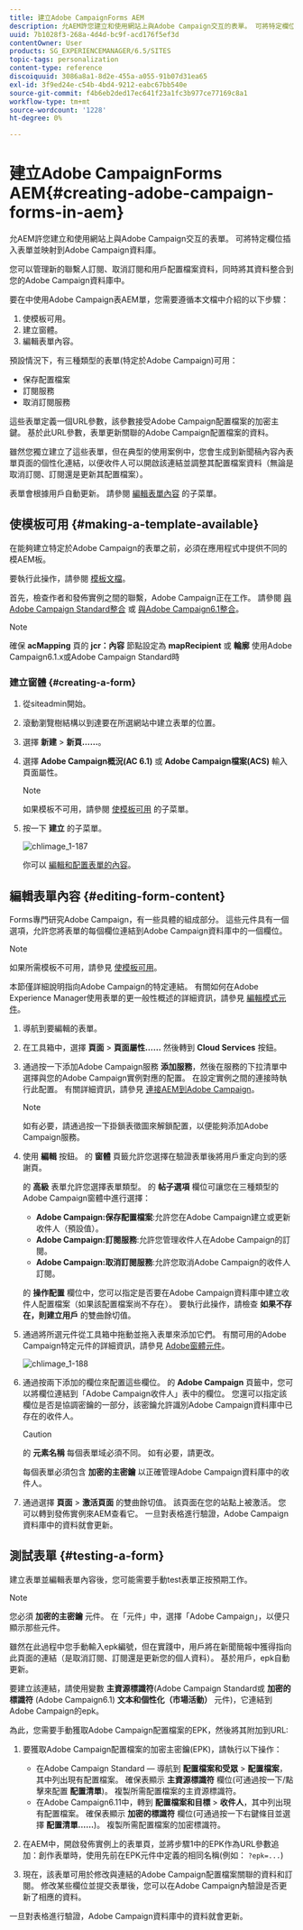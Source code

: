 ```yaml
---
title: 建立Adobe CampaignForms AEM
description: 允AEM許您建立和使用網站上與Adobe Campaign交互的表單。 可將特定欄位插入表單並映射到Adobe Campaign資料庫。
uuid: 7b1028f3-268a-4d4d-bc9f-acd176f5ef3d
contentOwner: User
products: SG_EXPERIENCEMANAGER/6.5/SITES
topic-tags: personalization
content-type: reference
discoiquuid: 3086a8a1-8d2e-455a-a055-91b07d31ea65
exl-id: 3f9ed24e-c54b-4bd4-9212-eabc67bb540e
source-git-commit: f4b6eb2ded17ec641f23a1fc3b977ce77169c8a1
workflow-type: tm+mt
source-wordcount: '1228'
ht-degree: 0%

---
```


# 建立Adobe CampaignForms AEM{#creating-adobe-campaign-forms-in-aem}

允AEM許您建立和使用網站上與Adobe Campaign交互的表單。 可將特定欄位插入表單並映射到Adobe Campaign資料庫。

您可以管理新的聯繫人訂閱、取消訂閱和用戶配置檔案資料，同時將其資料整合到您的Adobe Campaign資料庫中。

要在中使用Adobe Campaign表AEM單，您需要遵循本文檔中介紹的以下步驟：

1. 使模板可用。
1. 建立窗體。
1. 編輯表單內容。

預設情況下，有三種類型的表單(特定於Adobe Campaign)可用：

* 保存配置檔案
* 訂閱服務
* 取消訂閱服務

這些表單定義一個URL參數，該參數接受Adobe Campaign配置檔案的加密主鍵。 基於此URL參數，表單更新關聯的Adobe Campaign配置檔案的資料。

雖然您獨立建立了這些表單，但在典型的使用案例中，您會生成到新聞稿內容內表單頁面的個性化連結，以便收件人可以開啟該連結並調整其配置檔案資料（無論是取消訂閱、訂閱還是更新其配置檔案）。

表單會根據用戶自動更新。 請參閱 [編輯表單內容](#editing-form-content) 的子菜單。

## 使模板可用 {#making-a-template-available}

在能夠建立特定於Adobe Campaign的表單之前，必須在應用程式中提供不同的模AEM板。

要執行此操作，請參閱 [模板文檔](/help/sites-developing/page-templates-static.md#templateavailability)。

首先，檢查作者和發佈實例之間的聯繫，Adobe Campaign正在工作。 請參閱 [與Adobe Campaign Standard整合](/help/sites-administering/campaignstandard.md) 或 [與Adobe Campaign6.1整合](/help/sites-administering/campaignonpremise.md)。

>[!NOTE]
>
>確保 **acMapping** 頁的 **jcr：內容** 節點設定為 **mapRecipient** 或 **輪廓** 使用Adobe Campaign6.1.x或Adobe Campaign Standard時

### 建立窗體 {#creating-a-form}

1. 從siteadmin開始。
1. 滾動瀏覽樹結構以到達要在所選網站中建立表單的位置。
1. 選擇 **新建** > **新頁……**。
1. 選擇 **Adobe Campaign概況(AC 6.1)** 或 **Adobe Campaign檔案(ACS)** 輸入頁面屬性。

   >[!NOTE]
   >
   >如果模板不可用，請參閱 [使模板可用](/help/sites-classic-ui-authoring/classic-personalization-ac.md#activatingatemplate) 的子菜單。

1. 按一下 **建立** 的子菜單。

   ![chlimage_1-187](assets/chlimage_1-187.png)

   你可以 [編輯和配置表單的內容](#editing-form-content)。

## 編輯表單內容 {#editing-form-content}

Forms專門研究Adobe Campaign，有一些具體的組成部分。 這些元件具有一個選項，允許您將表單的每個欄位連結到Adobe Campaign資料庫中的一個欄位。

>[!NOTE]
>
>如果所需模板不可用，請參見 [使模板可用](/help/sites-classic-ui-authoring/classic-personalization-ac.md#activatingatemplate)。

本節僅詳細說明指向Adobe Campaign的特定連結。 有關如何在Adobe Experience Manager使用表單的更一般性概述的詳細資訊，請參見 [編輯模式元件](/help/sites-classic-ui-authoring/classic-page-author-edit-mode.md)。

1. 導航到要編輯的表單。
1. 在工具箱中，選擇 **頁面** > **頁面屬性……** 然後轉到 **Cloud Services** 按鈕。
1. 通過按一下添加Adobe Campaign服務 **添加服務**，然後在服務的下拉清單中選擇與您的Adobe Campaign實例對應的配置。 在設定實例之間的連接時執行此配置。 有關詳細資訊，請參見 [連接AEM到Adobe Campaign](/help/sites-administering/campaignonpremise.md#connecting-aem-to-adobe-campaign)。

   >[!NOTE]
   >
   >如有必要，請通過按一下掛鎖表徵圖來解鎖配置，以便能夠添加Adobe Campaign服務。

1. 使用 **編輯** 按鈕。 的 **窗體** 頁籤允許您選擇在驗證表單後將用戶重定向到的感謝頁。

   的 **高級** 表單允許您選擇表單類型。 的 **帖子選項** 欄位可讓您在三種類型的Adobe Campaign窗體中進行選擇：

   * **Adobe Campaign:保存配置檔案**:允許您在Adobe Campaign建立或更新收件人（預設值）。
   * **Adobe Campaign:訂閱服務**:允許您管理收件人在Adobe Campaign的訂閱。
   * **Adobe Campaign:取消訂閱服務**:允許您取消Adobe Campaign的收件人訂閱。

   的 **操作配置** 欄位中，您可以指定是否要在Adobe Campaign資料庫中建立收件人配置檔案（如果該配置檔案尚不存在）。 要執行此操作，請檢查 **如果不存在，則建立用戶** 的雙曲餘切值。

1. 通過將所選元件從工具箱中拖動並拖入表單來添加它們。 有關可用的Adobe Campaign特定元件的詳細資訊，請參見 [Adobe窗體元件](/help/sites-classic-ui-authoring/classic-personalization-ac-components.md)。

   ![chlimage_1-188](assets/chlimage_1-188.png)

1. 通過按兩下添加的欄位來配置這些欄位。 的 **Adobe Campaign** 頁籤中，您可以將欄位連結到「Adobe Campaign收件人」表中的欄位。 您還可以指定該欄位是否是協調密鑰的一部分，該密鑰允許識別Adobe Campaign資料庫中已存在的收件人。

   >[!CAUTION]
   >
   >的 **元素名稱** 每個表單域必須不同。 如有必要，請更改。
   >
   >每個表單必須包含 **加密的主密鑰** 以正確管理Adobe Campaign資料庫中的收件人。

1. 通過選擇 **頁面** > **激活頁面** 的雙曲餘切值。 該頁面在您的站點上被激活。 您可以轉到發佈實例來AEM查看它。 一旦對表格進行驗證，Adobe Campaign資料庫中的資料就會更新。

## 測試表單 {#testing-a-form}

建立表單並編輯表單內容後，您可能需要手動test表單正按預期工作。

>[!NOTE]
>
>您必須 **加密的主密鑰** 元件。 在「元件」中，選擇「Adobe Campaign」，以便只顯示那些元件。
>
>雖然在此過程中您手動輸入epk編號，但在實踐中，用戶將在新聞簡報中獲得指向此頁面的連結（是取消訂閱、訂閱還是更新您的個人資料）。 基於用戶，epk自動更新。
>
>要建立該連結，請使用變數 **主資源標識符**(Adobe Campaign Standard或 **加密的標識符** (Adobe Campaign6.1) **文本和個性化（市場活動）** 元件)，它連結到Adobe Campaign的epk。

為此，您需要手動獲取Adobe Campaign配置檔案的EPK，然後將其附加到URL:

1. 要獲取Adobe Campaign配置檔案的加密主密鑰(EPK)，請執行以下操作：

   * 在Adobe Campaign Standard — 導航到 **配置檔案和受眾** > **配置檔案**，其中列出現有配置檔案。 確保表顯示 **主資源標識符** 欄位(可通過按一下/點擊來配置 **配置清單**)。 複製所需配置檔案的主資源標識符。
   * 在Adobe Campaign6.11中，轉到 **配置檔案和目標** >  **收件人**，其中列出現有配置檔案。 確保表顯示 **加密的標識符** 欄位(可通過按一下右鍵條目並選擇 **配置清單……**)。 複製所需配置檔案的加密標識符。

1. 在AEM中，開啟發佈實例上的表單頁，並將步驟1中的EPK作為URL參數追加：創作表單時，使用先前在EPK元件中定義的相同名稱(例如： `?epk=...`)
1. 現在，該表單可用於修改與連結的Adobe Campaign配置檔案關聯的資料和訂閱。 修改某些欄位並提交表單後，您可以在Adobe Campaign內驗證是否更新了相應的資料。

一旦對表格進行驗證，Adobe Campaign資料庫中的資料就會更新。
